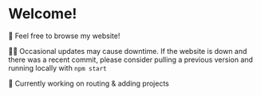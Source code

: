 # Welcome!

🔎 Feel free to browse my website!

👷‍♂️ Occasional updates may cause downtime.
If the website is down and there was a recent commit, please consider pulling a previous version and running locally with `npm start`

🚀 Currently working on routing & adding projects
